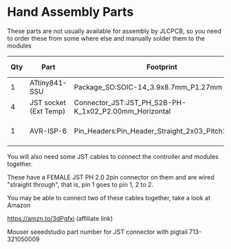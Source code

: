 # Hand Assembly Parts

These parts are not usually available for assembly by JLCPCB, so you need to order these from some where else and manually solder them to the modules

|Qty|Part                  |Footprint                                                 |LCSCStockCode|Part Number      |Digikey            |Mouser              |
|---|----------------------|----------------------------------------------------------|-------------|-----------------|-------------------|--------------------|
|1  |ATtiny841-SSU         |Package_SO:SOIC-14_3.9x8.7mm_P1.27mm                      |C219103      |ATtiny841-SSU    |ATTINY841-SSU-ND   |556-ATTINY841-SSU   |
|4  |JST socket (Ext Temp) |Connector_JST:JST_PH_S2B-PH-K_1x02_P2.00mm_Horizontal     |C265016      |S2B-PH-K(LF)(SN) |455-1719-ND        |PRT-09749           |
|1  |AVR-ISP-6             |Pin_Headers:Pin_Header_Straight_2x03_Pitch2.54mm          |C65114       |                 |1849-PR20203VBDN-ND|649-1012938190601BLF|

You will also need some JST cables to connect the controller and modules together.  

These have a FEMALE JST PH 2.0 2pin connector on them and are wired "straight through", that is, pin 1 goes to pin 1, 2 to 2.

You may be able to connect two of these cables together, take a look at Amazon 

https://amzn.to/3dPgfxi
(affiliate link)

Mouser seeedstudio part number for JST connector with pigtail 713-321050009 
